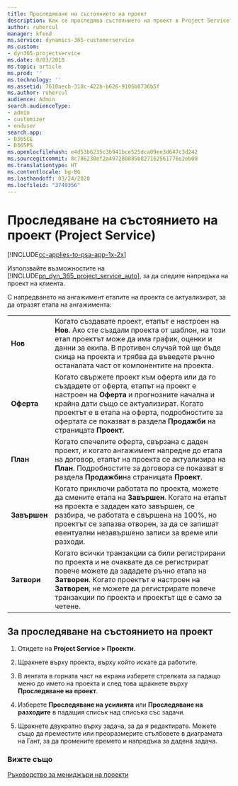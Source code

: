 ```yaml
---
title: Проследяване на състоянието на проект
description: Как се проследява състоянието на проект в Project Service
author: ruhercul
manager: kfend
ms.service: dynamics-365-customerservice
ms.custom:
- dyn365-projectservice
ms.date: 8/03/2018
ms.topic: article
ms.prod: ''
ms.technology: ''
ms.assetid: 7610aecb-318c-422b-b626-9106b0736b5f
ms.author: ruhercul
audience: Admin
search.audienceType:
- admin
- customizer
- enduser
search.app:
- D365CE
- D365PS
ms.openlocfilehash: e4d53b6235c3b941bce525dca09ee3d647c3d242
ms.sourcegitcommit: 8c786230ef2a497280885b827162561776e2eb00
ms.translationtype: HT
ms.contentlocale: bg-BG
ms.lasthandoff: 03/24/2020
ms.locfileid: "3749356"
---
```

# <a name="track-a-projects-status-project-service"></a>Проследяване на състоянието на проект (Project Service)

[!INCLUDE[cc-applies-to-psa-app-1x-2x](../includes/cc-applies-to-psa-app-1x-2x.md)]

Използвайте възможностите на [!INCLUDE[pn_dyn_365_project_service_auto](../includes/pn-dyn-365-project-service-auto.md)], за да следите напредъка на проект на клиента.  

С напредването на ангажимент етапите на проекта се актуализират, за да отразят етапа на ангажимента:  


|              |                                                                                                                                                                                                                                                                                                  |
|--------------|--------------------------------------------------------------------------------------------------------------------------------------------------------------------------------------------------------------------------------------------------------------------------------------------------|
|   **Нов**    | Когато създавате проект, етапът е настроен на **Нов**. Ако сте създали проекта от шаблон, на този етап проектът може да има график, оценки и данни за екипа. В противен случай той ще бъде скица на проекта и трябва да въведете ръчно останалата част от компонентите на проекта. |
|  **Оферта**   |      Когато свържете проект към оферта или да го създадете от оферта, етапът на проект е настроен на **Оферта** и прогнозните начална и крайна дати също се актуализират. Когато проектът е в етапа на оферта, подробностите за офертата се показват в раздела **Продажби** на страницата **Проект**.      |
|   **План**   |                                     Когато спечелите оферта, свързана с даден проект, и когато ангажимент напредне до етапа на договор, етапът на проекта се актуализира на **План**. Подробностите за договора се показват в раздела **Продажби**на страницата **Проект**.                                      |
| **Завършен** |                    Когато приключи работата по проекта, можете да смените етапа на **Завършен**. Когато на етапът на проекта е зададен като завършен, се разбира, че работата е свършена на 100%, но проектът се запазва отворен, за да се запишат евентуални незавършено записи за време или разходи.                     |
|  **Затвори**   |           Когато всички транзакции са били регистрирани по проекта и не очаквате да се регистрират повече можете да зададете ръчно етапа на **Затворен**. Когато проектът е настроен на **Затворен**, не можете да регистрирате повече транзакции по проекта и проектът ще е само за четене.           |

## <a name="to-track-a-projects-status"></a>За проследяване на състоянието на проект  

1.  Отидете на **Project Service > Проекти**.  

2.  Щракнете върху проекта, върху който искате да работите.  

3.  В лентата в горната част на екрана изберете стрелката за падащо меню до името на проекта и след това щракнете върху **Проследяване на проект**.  

4.  Изберете **Проследяване на усилията** или **Проследяване на разходите** в падащия списък над списъка със задачи.  

5.  Щракнете двукратно върху задача, за да я редактирате. Можете също да преместите или преоразмерите стълбовете в диаграмата на Гант, за да промените времето и напредъка за дадена задача.  

### <a name="see-also"></a>Вижте също  
 [Ръководство за мениджъри на проекти](../project-service/project-manager-guide.md)
